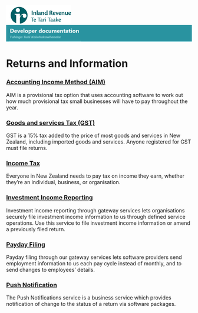 ![IRD logo](Images/IRlogo.gif)
![Software Dev](Images/SoftwareDev.png)

# Returns and Information

### [Accounting Income Method (AIM)](./Service%20-%20AIM/)

AIM is a provisional tax option that uses accounting software to work out how much provisional tax small businesses will have to pay throughout the year.

### [Goods and services Tax (GST)](./Service%20-%20GST/)

GST is a 15% tax added to the price of most goods and services in New Zealand, including imported goods and services. Anyone registered for GST must file returns.

### [Income Tax](./Service%20-%20Income%20Tax/)

Everyone in New Zealand needs to pay tax on income they earn, whether they’re an individual, business, or organisation.

### [Investment Income Reporting](./Service%20-%20Investment%20Income%20Reporting/)

Investment income reporting through gateway services lets organisations securely file investment income information to us through defined service operations. Use this service to file investment income information or amend a previously filed return.

### [Payday Filing](./Service%20-%20Payday%20Filing/)

Payday filing through our gateway services lets software providers send employment information to us each pay cycle instead of monthly, and to send changes to employees’ details.

### [Push Notification](./Service%20-%20Push%20Notification/)

The Push Notifications service is a business service which provides notification of change to the status of a return via software packages.